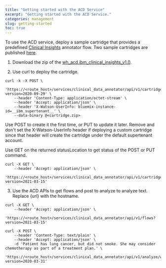 ```yaml
---
title: "Getting started with the ACD Service"
excerpt: "Getting started with the ACD Service."
categories: management
slug: getting-started
toc: true
---
```


To use the ACD service, deploy a sample cartridge that provides a predefined [Clinical Insights](https://cloud.ibm.com/docs/wh-acd?topic=wh-acd-clinical_insights_overview#clinical_insights_overview) annotator flow. Two sample cartridges are published [here](https://github.com/IBM/wh-acd-cartridges).

1. Download the zip of the [wh_acd.ibm_clinical_insights_v1.0](https://github.com/IBM/wh-acd-cartridges/blob/master/cartridges/wh_acd.ibm_clinical_insights_v1.0.zip).

2. Use curl to deploy the cartridge.

```
curl -k -X POST \
    'https://<route_host>/services/clinical_data_annotator/api/v1/cartridges?version=2020-09-29' \
    --header 'Content-Type: application/octet-stream' \
    --header 'Accept: application/json' \
    --header 'X-Watson-UserInfo: bluemix-instance-id=__ibm_supertenant__' \
    --data-binary @<cartridge.zip>
```
Use POST to create it the first time, or PUT to update it later. Remove and don't set the X-Watson-UserInfo header if deploying a custom cartridge since that header will create the cartridge under the default supertenant account.

Use GET on the returned statusLocation to get status of the POST or PUT command.

```
curl -X GET \
    --header 'Accept: application/json' \
    'https://<route_host>/services/clinical_data_annotator/api/v1/cartridges/wh_acd.ibm_clinical_insights_v1.0?version=2021-03-15'
```

3. Use the ACD APIs to get flows and post to analyze to analyze text. Replace {url} with the hostname.

```
curl -X GET \
    --header 'Accept: application/json' \
    'https://<route_host>/services/clinical_data_annotator/api/v1/flows?version=2021-03-15'

curl -X POST \
    --header 'Content-Type: text/plain' \
    --header 'Accept: application/json' \
    -d 'Patient has lung cancer, but did not smoke. She may consider chemotherapy as part of a treatment plan.' \
    'https://<route_host>/services/clinical_data_annotator/api/v1/analyze/wh_acd.ibm_clinical_insights_v1.0_standard_flow?version=2020-03-31'
```
